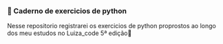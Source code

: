 ### 📒 Caderno de exercicios de python 
 
Nesse repositorio registrarei os exercicios de python proprostos ao longo dos meu estudos no Luiza_code 5ª edição💙